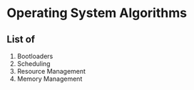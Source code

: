 # Operating System Algorithms


## List of 

1. Bootloaders
2. Scheduling
3. Resource Management
4. Memory Management
